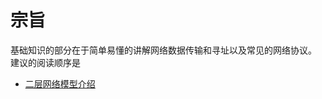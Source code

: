 # 宗旨

基础知识的部分在于简单易懂的讲解网络数据传输和寻址以及常见的网络协议。
建议的阅读顺序是

* [二层网络模型介绍](%E4%BA%8C%E5%B1%82%E7%BD%91%E7%BB%9C%E6%A8%A1%E5%9E%8B%E4%BB%8B%E7%BB%8D)